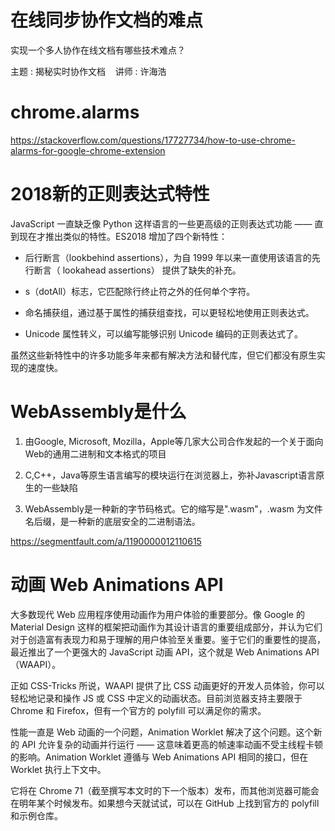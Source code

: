 # 在线同步协作文档的难点

实现一个多人协作在线文档有哪些技术难点？

主题 : 揭秘实时协作文档    讲师 : 许海浩

# chrome.alarms

https://stackoverflow.com/questions/17727734/how-to-use-chrome-alarms-for-google-chrome-extension

# 2018新的正则表达式特性

JavaScript 一直缺乏像 Python 这样语言的一些更高级的正则表达式功能 —— 直到现在才推出类似的特性。ES2018 增加了四个新特性：

- 后行断言（lookbehind assertions），为自 1999 年以来一直使用该语言的先行断言（ lookahead assertions） 提供了缺失的补充。

- s（dotAll）标志，它匹配除行终止符之外的任何单个字符。

- 命名捕获组，通过基于属性的捕获组查找，可以更轻松地使用正则表达式。

- Unicode 属性转义，可以编写能够识别 Unicode 编码的正则表达式了。

虽然这些新特性中的许多功能多年来都有解决方法和替代库，但它们都没有原生实现的速度快。

# WebAssembly是什么

1. 由Google, Microsoft, Mozilla，Apple等几家大公司合作发起的一个关于面向Web的通用二进制和文本格式的项目

2. C,C++，Java等原生语言编写的模块运行在浏览器上，弥补Javascript语言原生的一些缺陷

3. WebAssembly是一种新的字节码格式。它的缩写是".wasm"，.wasm 为文件名后缀，是一种新的底层安全的二进制语法。

https://segmentfault.com/a/1190000012110615

# 动画 Web Animations API

大多数现代 Web 应用程序使用动画作为用户体验的重要部分。像 Google 的 Material Design 这样的框架把动画作为其设计语言的重要组成部分，并认为它们对于创造富有表现力和易于理解的用户体验至关重要。鉴于它们的重要性的提高，最近推出了一个更强大的 JavaScript 动画 API，这个就是 Web Animations API（WAAPI）。

正如 CSS-Tricks 所说，WAAPI 提供了比 CSS 动画更好的开发人员体验，你可以轻松地记录和操作 JS 或 CSS 中定义的动画状态。目前浏览器支持主要限于 Chrome 和 Firefox，但有一个官方的 polyfill 可以满足你的需求。

性能一直是 Web 动画的一个问题，Animation Worklet 解决了这个问题。这个新的 API 允许复杂的动画并行运行 —— 这意味着更高的帧速率动画不受主线程卡顿的影响。Animation Worklet 遵循与 Web Animations API 相同的接口，但在 Worklet 执行上下文中。

它将在 Chrome 71（截至撰写本文时的下一个版本）发布，而其他浏览器可能会在明年某个时候发布。如果想今天就试试，可以在 GitHub 上找到官方的 polyfill 和示例仓库。
